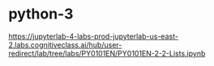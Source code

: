 # python-3
https://jupyterlab-4-labs-prod-jupyterlab-us-east-2.labs.cognitiveclass.ai/hub/user-redirect/lab/tree/labs/PY0101EN/PY0101EN-2-2-Lists.ipynb
